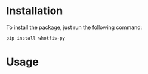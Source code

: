 # Installation
To install the package, just run the following command:
```bash
pip install whotfis-py
```
# Usage
```python

